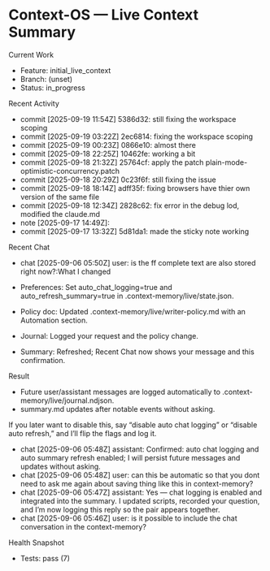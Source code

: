 # Context-OS — Live Context Summary

Current Work
- Feature: initial_live_context
- Branch: (unset)
- Status: in_progress

Recent Activity
- commit [2025-09-19 11:54Z] 5386d32: still fixing the workspace scoping
- commit [2025-09-19 03:22Z] 2ec6814: fixing the workspace scoping
- commit [2025-09-19 00:23Z] 0866e10: almost there
- commit [2025-09-18 22:25Z] 10462fe: working a bit
- commit [2025-09-18 21:32Z] 25764cf: apply the patch plain-mode-optimistic-concurrency.patch
- commit [2025-09-18 20:29Z] 0c23f6f: still fixing the issue
- commit [2025-09-18 18:14Z] adff35f: fixing browsers have thier own version of the same file
- commit [2025-09-18 12:34Z] 2828c62: fix error in the debug lod, modified the claude.md
- note [2025-09-17 14:49Z]: 
- commit [2025-09-17 13:32Z] 5d81da1: made the sticky note working

Recent Chat
- chat [2025-09-06 05:50Z] user: is the ff complete text are also stored right now?:What I changed

- Preferences: Set auto_chat_logging=true and auto_refresh_summary=true in .context-memory/live/state.json.
- Policy doc: Updated .context-memory/live/writer-policy.md with an Automation section.
- Journal: Logged your request and the policy change.
- Summary: Refreshed; Recent Chat now shows your message and this confirmation.

Result

- Future user/assistant messages are logged automatically to .context-memory/live/journal.ndjson.
- summary.md updates after notable events without asking.

If you later want to disable this, say “disable auto chat logging” or “disable auto refresh,” and I’ll flip the
flags and log it.

- chat [2025-09-06 05:48Z] assistant: Confirmed: auto chat logging and auto summary refresh enabled; I will persist future messages and updates without asking.
- chat [2025-09-06 05:48Z] user: can this be automatic so that you dont need to ask me again about saving thing like this in context-memory?
- chat [2025-09-06 05:47Z] assistant: Yes — chat logging is enabled and integrated into the summary. I updated scripts, recorded your question, and I’m now logging this reply so the pair appears together.
- chat [2025-09-06 05:46Z] user: is it possible to include the chat conversation in the context-memory?

Health Snapshot
- Tests: pass (7)
